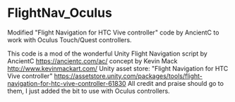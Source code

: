 # FlightNav_Oculus
Modified "Flight Navigation for HTC Vive controller" code by AncientC to work with Oculus Touch/Quest controllers.

This code is a mod of the wonderful Unity Flight Navigation script by
AncientC https://ancientc.com/ac/ concept by Kevin Mack http://www.kevinmackart.com/
Unity asset store: "Flight Navigation for HTC Vive controller" 
https://assetstore.unity.com/packages/tools/flight-navigation-for-htc-vive-controller-61830
All credit and praise should go to them, I just added the bit to use with Oculus controllers.
